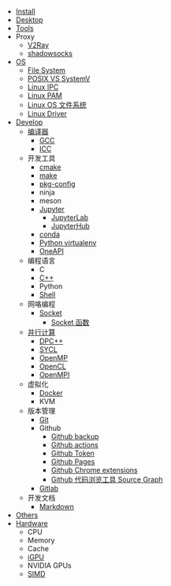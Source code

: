 - [Install](/Install)
- [Desktop](/Linux_Desktop)
- [Tools](/Tools)
- Proxy
  - [V2Ray](/V2Ray)
  - [shadowsocks](/Ubuntu_shadowsocks)
- [OS](/OS)
  - [File System](/OS_File_System)
  - [POSIX VS SystemV](/POSIX_VS_SystemV)
  - [Linux IPC](/Linux_IPC)
  - [Linux PAM](/Linux_PAM)
  - [Linux OS 文件系统](/Linux_OS_FS_Arch)
  - [Linux Driver](/Linux_Driver)
- [Develop](/Develop)
  - [编译器](/Compiler)
    - [GCC](/GCC)
    - [ICC](/Intel_Compiler)
  - 开发工具
    - [cmake](/cmake)
    - [make](/Make)
    - [pkg-config](/pkg_config)
    - ninja
    - meson
    - [Jupyter](/Jupyter)
      - [JupyterLab](/JupyterLab)
      - [JupyterHub](/JupyterHub)
    - [conda](/conda)
    - [Python virtualenv](/Python_virtualenv)
    - [OneAPI](/OneAPI)
  - 编程语言
    - C
    - [C++](/CPP)
    - Python
    - [Shell](/Shell)
  - 网咯编程
    - [Socket](/Socket)
      - [Socket 函数](/Socket_Function)
  - [并行计算](/并行计算)
    - [DPC++](/DPCPP)
    - [SYCL](/SYCL)
    - [OpenMP](/OpenMP)
    - [OpenCL](/OpenCL)
    - [OpenMPI](/OpenMPI)
  - 虚拟化
    - [Docker](/Docker)
    - KVM
  - 版本管理
    - [Git](/Git)
    - Github
      - [Github backup](/Github_backup)
      - [Github actions](/Github_actions)
      - [Github Token](/Github_Token)
      - [Github Pages](/Github_Pages)
      - [Github Chrome extensions](/Github_Chrome_extensions)
      - [Github 代码浏览工具 Source Graph](/Sourcegraph)
    - [Gitlab](/Gitlab)
  - 开发文档
    - [Markdown](/Markdown)
- [Others](/Others)
- [Hardware](/Hardware)
  - CPU
  - Memory
  - Cache
  - [iGPU](/iGPU)
  - NVIDIA GPUs
  - [SIMD](/SIMD)
